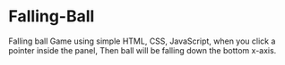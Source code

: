 # Falling-Ball
Falling ball Game using simple
HTML, CSS, JavaScript, when you click a pointer inside the panel, 
Then ball will be falling down the bottom x-axis.
